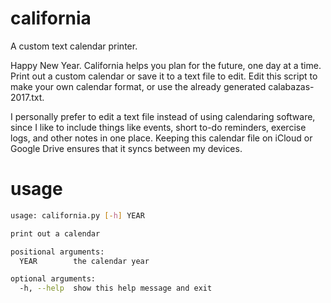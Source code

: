 # california
A custom text calendar printer.

Happy New Year.  California helps you plan for the future, one day at a time.  Print out a custom calendar or save it to a text file to edit.  Edit this script to make your own calendar format, or use the already generated calabazas-2017.txt.

I personally prefer to edit a text file instead of using calendaring software, since I like to include things like events, short to-do reminders, exercise logs, and other notes in one place.  Keeping this calendar file on iCloud or Google Drive ensures that it syncs between my devices.

# usage

```bash
usage: california.py [-h] YEAR

print out a calendar

positional arguments:
  YEAR        the calendar year

optional arguments:
  -h, --help  show this help message and exit
```
